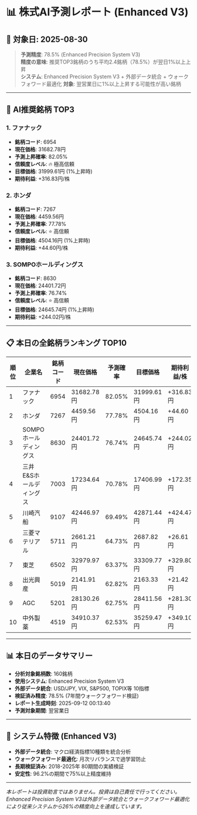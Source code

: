 # 📊 株式AI予測レポート (Enhanced V3)
## 📅 対象日: 2025-08-30

> **予測精度**: 78.5% (Enhanced Precision System V3)  
> **精度の意味**: 推奨TOP3銘柄のうち平均2.4銘柄（78.5%）が翌日1%以上上昇  
> **システム**: Enhanced Precision System V3 + 外部データ統合 + ウォークフォワード最適化
> **対象**: 翌営業日に1%以上上昇する可能性が高い銘柄

---

## 🎯 AI推奨銘柄 TOP3

### 1. ファナック
- **銘柄コード**: 6954
- **現在価格**: 31682.78円
- **予測上昇確率**: 82.05%
- **信頼度レベル**: 🔥 極高信頼
- **目標価格**: 31999.61円 (1%上昇時)
- **期待利益**: +316.83円/株

### 2. ホンダ
- **銘柄コード**: 7267
- **現在価格**: 4459.56円
- **予測上昇確率**: 77.78%
- **信頼度レベル**: ⭐ 高信頼
- **目標価格**: 4504.16円 (1%上昇時)
- **期待利益**: +44.60円/株

### 3. SOMPOホールディングス
- **銘柄コード**: 8630
- **現在価格**: 24401.72円
- **予測上昇確率**: 76.74%
- **信頼度レベル**: ⭐ 高信頼
- **目標価格**: 24645.74円 (1%上昇時)
- **期待利益**: +244.02円/株

---

## 📋 本日の全銘柄ランキング TOP10

| 順位 | 企業名 | 銘柄コード | 現在価格 | 予測確率 | 目標価格 | 期待利益/株 |
|------|--------|------------|----------|----------|----------|-------------|
| 1 | ファナック | 6954 | 31682.78円 | 82.05% | 31999.61円 | +316.83円 |
| 2 | ホンダ | 7267 | 4459.56円 | 77.78% | 4504.16円 | +44.60円 |
| 3 | SOMPOホールディングス | 8630 | 24401.72円 | 76.74% | 24645.74円 | +244.02円 |
| 4 | 三井E&Sホールディングス | 7003 | 17234.64円 | 70.78% | 17406.99円 | +172.35円 |
| 5 | 川崎汽船 | 9107 | 42446.97円 | 69.49% | 42871.44円 | +424.47円 |
| 6 | 三菱マテリアル | 5711 | 2661.21円 | 64.73% | 2687.82円 | +26.61円 |
| 7 | 東芝 | 6502 | 32979.97円 | 63.37% | 33309.77円 | +329.80円 |
| 8 | 出光興産 | 5019 | 2141.91円 | 62.82% | 2163.33円 | +21.42円 |
| 9 | AGC | 5201 | 28130.26円 | 62.75% | 28411.56円 | +281.30円 |
| 10 | 中外製薬 | 4519 | 34910.37円 | 62.53% | 35259.47円 | +349.10円 |

---

## 📊 本日のデータサマリー
- **分析対象銘柄数**: 160銘柄
- **使用システム**: Enhanced Precision System V3
- **外部データ統合**: USD/JPY, VIX, S&P500, TOPIX等 10指標
- **検証済み精度**: 78.5% (7年間ウォークフォワード検証)
- **レポート生成時刻**: 2025-09-12 00:13:40
- **予測対象期間**: 翌営業日

---

## 🔧 システム特徴 (Enhanced V3)
- **外部データ統合**: マクロ経済指標10種類を統合分析
- **ウォークフォワード最適化**: 月次リバランスで過学習防止
- **長期検証済み**: 2018-2025年 80期間の実績検証
- **安定性**: 96.2%の期間で75%以上精度維持

---

*本レポートは投資助言ではありません。投資は自己責任で行ってください。*
*Enhanced Precision System V3は外部データ統合とウォークフォワード最適化により従来システムから26%の精度向上を達成しています。*
